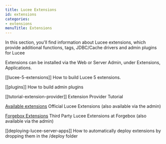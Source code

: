 ```yaml
---
title: Lucee Extensions
id: extensions
categories:
- extensions
menuTitle: Extensions
---
```


In this section, you'll find information about Lucee extensions, which provide additional functions, tags, JDBC/Cache drivers and admin plugins for Lucee

Extensions can be installed via the Web or Server Admin, under Extensions, Applications.

[[lucee-5-extensions]] How to build Lucee 5 extensions.

[[plugins]] How to build admin plugins

[[tutorial-extension-provider]] Extension Provider Tutorial

[Available extensions](https://download.lucee.org/) Official Lucee Extensions (also available via the admin)

[Forgebox Extensions](https://www.forgebox.io/type/lucee-extensions) Third Party Lucee Extensions at Forgebox (also available via the admin)

[[deploying-lucee-server-apps]] How to automatically deploy extensions by dropping them in the /deploy folder
